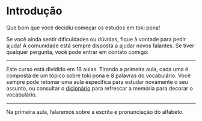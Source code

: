 # Introdução

Que bom que você decidiu começar os estudos em toki pona!

Se você ainda sentir dificuldades ou dúvidas, fique à vontade para pedir ajuda! A comunidade está sempre disposta a ajudar novos falantes. Se tiver qualquer pergunta, você pode entrar em contato comigo: <a href="#" class="cryptedmail" data-name="janeliki" data-domain="ericpires" data-tld="com.br" onclick="window.location.href = 'mailto:' + this.dataset.name + '@' + this.dataset.domain + '.' + this.dataset.tld; return false;"></a>

---

Este curso está dividido em 16 aulas. Tirando a primeira aula, cada uma é composta de um tópico sobre toki pona e 8 palavras do vocabulário. Você sempre pode retomar uma aula específica para estudar novamente o seu assunto, ou consultar o [dicionário](../recursos/dicionario.md) para refrescar a memória para decorar o vocabulário.

---

Na primeira aula, falaremos sobre a escrita e pronunciação do alfabeto.

